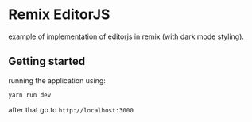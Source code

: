 # Remix EditorJS

example of implementation of editorjs in remix (with dark mode styling).

## Getting started

running the application using:

```shellscript
yarn run dev
```

after that go to `http://localhost:3000`
